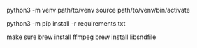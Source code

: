 python3 -m venv path/to/venv
source path/to/venv/bin/activate

python3 -m pip install -r requirements.txt

make sure 
brew install ffmpeg
brew install libsndfile